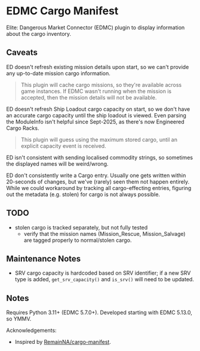 # EDMC Cargo Manifest

Elite: Dangerous Market Connector (EDMC) plugin to display information about
the cargo inventory.

## Caveats

ED doesn't refresh existing mission details upon start, so we can't provide any
up-to-date mission cargo information.

> This plugin will cache cargo missions, so they're available across game
> instances. If EDMC wasn't running when the mission is accepted, then the
> mission details will not be available.

ED doesn't refresh Ship Loadout cargo capacity on start, so we don't have an
accurate cargo capacity until the ship loadout is viewed. Even parsing the
ModuleInfo isn't helpful since Sept-2025, as there's now Engineered Cargo Racks.

> This plugin will guess using the maximum stored cargo, until an explicit
> capacity event is received.

ED isn't consistent with sending localised commodity strings, so sometimes the
displayed names will be weird/wrong.

ED don't consistently write a Cargo entry. Usually one gets written within
20-seconds of changes, but we've (rarely) seen them not happen entirely. While
we could workaround by tracking all cargo-effecting entries, figuring out the
metadata (e.g. stolen) for cargo is not always possible.

## TODO

* stolen cargo is tracked separately, but not fully tested
  * verify that the mission names (Mission_Rescue, Mission_Salvage) are tagged
    properly to normal/stolen cargo.

## Maintenance Notes

* SRV cargo capacity is hardcoded based on SRV identifier; if a new SRV type
  is added, `get_srv_capacity()` and `is_srv()` will need to be updated.

## Notes

Requires Python 3.11+ (EDMC 5.7.0+).
Developed starting with EDMC 5.13.0, so YMMV.

Acknowledgements:
* Inspired by [RemainNA/cargo-manifest](https://github.com/RemainNA/cargo-manifest).
